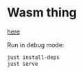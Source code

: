 # Wasm thing

[here](https://darccyy.github.io/wasm-thing)

Run in debug mode:

```sh
just install-deps
just serve
```

